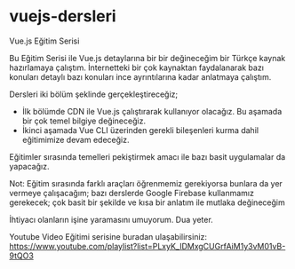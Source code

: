 # vuejs-dersleri
Vue.js Eğitim Serisi

Bu Eğitim Serisi ile Vue.js detaylarına bir bir değineceğim bir Türkçe kaynak hazırlamaya çalıştım. 
İnternetteki bir çok kaynaktan faydalanarak bazı konuları detaylı bazı konuları ince ayrıntılarına kadar anlatmaya çalıştım.

Dersleri iki bölüm şeklinde gerçekleştireceğiz;
* İlk bölümde CDN ile Vue.js çalıştırarak kullanıyor olacağız. Bu aşamada bir çok temel bilgiye değineceğiz.
* İkinci aşamada Vue CLI üzerinden gerekli bileşenleri kurma dahil eğitimimize devam edeceğiz.

Eğitimler sırasında temelleri pekiştirmek amacı ile bazı basit uygulamalar da yapacağız.

Not: Eğitim sırasında farklı araçları öğrenmemiz gerekiyorsa bunlara da yer vermeye çalışacağım; 
bazı derslerde Google Firebase kullanmamız gerekecek; çok basit bir şekilde ve kısa bir anlatım ile mutlaka değineceğim

İhtiyacı olanların işine yaramasını umuyorum.
Dua yeter.

Youtube Video Eğitimi serisine buradan ulaşabilirsiniz: https://www.youtube.com/playlist?list=PLxyK_IDMxgCUGrfAiM1y3vM01vB-9tQO3
